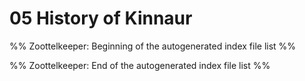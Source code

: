 # 05 History of Kinnaur
%% Zoottelkeeper: Beginning of the autogenerated index file list  %%

%% Zoottelkeeper: End of the autogenerated index file list  %%
